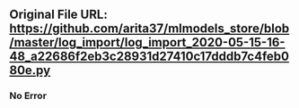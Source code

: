 ## Original File URL: https://github.com/arita37/mlmodels_store/blob/master/log_import/log_import_2020-05-15-16-48_a22686f2eb3c28931d27410c17dddb7c4feb080e.py<br />

### No Error